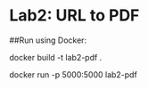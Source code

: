 # Lab2: URL to PDF

##Run using Docker:

docker build -t lab2-pdf .

docker run -p 5000:5000 lab2-pdf